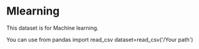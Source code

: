 # Mlearning
This dataset is for Machine learning.

You can use from pandas import read_csv
dataset=read_csv('/Your path')

